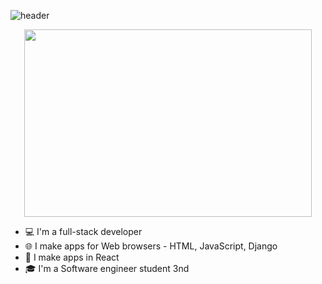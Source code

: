<div background-image=url("paper.gif")>

  ![header](https://capsule-render.vercel.app/api?type=wave&color=gradient&height=200&section=header&text=Hi+👋+,+I'm+Tal&fontSize=70)
 <p align="center">
    <img width="460" height="300" src="https://user-images.githubusercontent.com/68163421/110490500-0e4be900-80f9-11eb-8494-8fba49a4cf9b.jpg">

  * 💻 I'm a full-stack developer
  * 🌐 I make apps for Web browsers - HTML, JavaScript, Django
  * 📱  I make apps in React
  * 🎓 I'm a Software engineer student 3nd
</p>

 </div>
 
